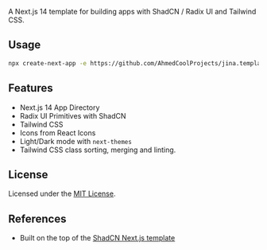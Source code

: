 A Next.js 14 template for building apps with ShadCN / Radix UI and Tailwind CSS.

## Usage

```bash
npx create-next-app -e https://github.com/AhmedCoolProjects/jina.template.nextjs-shadcn
```

## Features

- Next.js 14 App Directory
- Radix UI Primitives with ShadCN
- Tailwind CSS
- Icons from React Icons
- Light/Dark mode with `next-themes`
- Tailwind CSS class sorting, merging and linting.

## License

Licensed under the [MIT License](LICENSE).

## References

- Built on the top of the [ShadCN Next.js template](https://github.com/shadcn-ui/ui/tree/main/templates/next-template)
